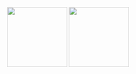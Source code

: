 <div align="center">
  <img height="140em" src="https://github-readme-stats.vercel.app/api?username=vrcvieira&show_icons=true&theme=gruvbox&&include_all_commits=true&count_private=true&hide=issues">
  <img height="140em" src="https://github-readme-stats.vercel.app/api/top-langs/?username=vrcvieira&theme=gruvbox&layout=compact&langs_count=6">
</div>
